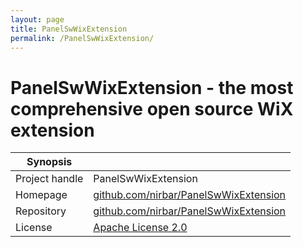 ```yaml
---
layout: page
title: PanelSwWixExtension
permalink: /PanelSwWixExtension/
---
```


# PanelSwWixExtension - the most comprehensive open source WiX extension

| Synopsis         |  |
|------------------|--|
| Project handle   | PanelSwWixExtension |
| Homepage         | [github.com/nirbar/PanelSwWixExtension](https://github.com/nirbar/PanelSwWixExtension) |
| Repository       | [github.com/nirbar/PanelSwWixExtension](https://github.com/nirbar/PanelSwWixExtension) |
| License          | [Apache License 2.0](https://www.apache.org/licenses/LICENSE-2.0) |

